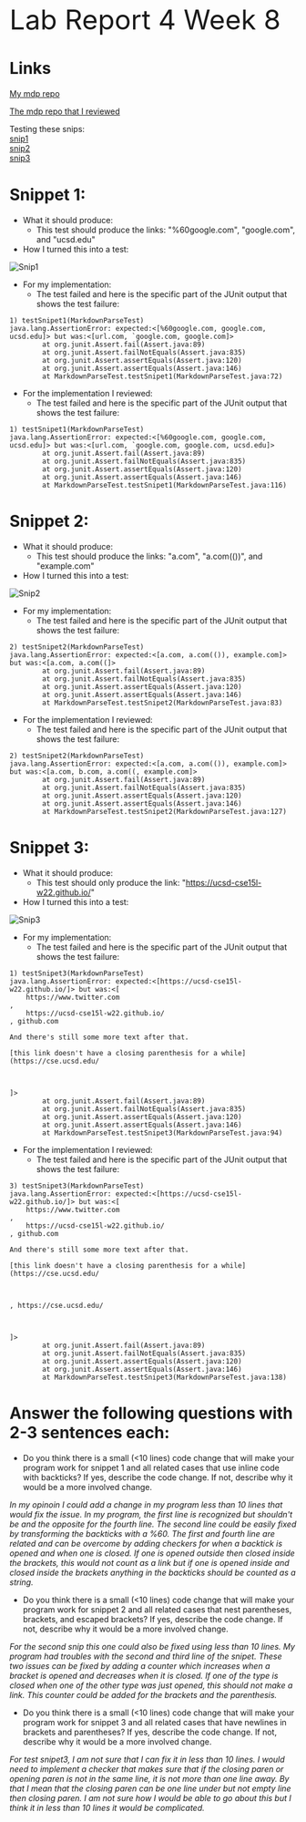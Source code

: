  <font size="12"> Lab Report 4 Week 8</font>

# Links
[My mdp repo](https://github.com/avVergnet/markdown-parse)

[The mdp repo that I reviewed](https://github.com/Stocktocon/markdown-parse)

Testing these snips:\
[snip1](snip1.md)\
[snip2](snip2.md)\
[snip3](snip3.md)


# Snippet 1:
* What it should produce:
  * This test should produce the links: "%60google.com", "google.com", and "ucsd.edu"
* How I turned this into a test:
  
![Snip1](snip1.PNG)

* For my implementation:
  * The test failed and here is the specific part of the JUnit output that shows the test failure:

```
1) testSnipet1(MarkdownParseTest)
java.lang.AssertionError: expected:<[%60google.com, google.com, ucsd.edu]> but was:<[url.com, `google.com, google.com]>
        at org.junit.Assert.fail(Assert.java:89)
        at org.junit.Assert.failNotEquals(Assert.java:835)
        at org.junit.Assert.assertEquals(Assert.java:120)
        at org.junit.Assert.assertEquals(Assert.java:146)
        at MarkdownParseTest.testSnipet1(MarkdownParseTest.java:72)
```

* For the implementation I reviewed:
  * The test failed and here is the specific part of the JUnit output that shows the test failure:

```
1) testSnipet1(MarkdownParseTest)
java.lang.AssertionError: expected:<[%60google.com, google.com, ucsd.edu]> but was:<[url.com, `google.com, google.com, ucsd.edu]>
        at org.junit.Assert.fail(Assert.java:89)
        at org.junit.Assert.failNotEquals(Assert.java:835)
        at org.junit.Assert.assertEquals(Assert.java:120)
        at org.junit.Assert.assertEquals(Assert.java:146)
        at MarkdownParseTest.testSnipet1(MarkdownParseTest.java:116)
```

# Snippet 2:
* What it should produce:
  * This test should produce the links: "a.com", "a.com(())", and "example.com"
* How I turned this into a test:
  
![Snip2](snip2.PNG)

* For my implementation:
  * The test failed and here is the specific part of the JUnit output that shows the test failure:

```
2) testSnipet2(MarkdownParseTest)
java.lang.AssertionError: expected:<[a.com, a.com(()), example.com]> but was:<[a.com, a.com((]>
        at org.junit.Assert.fail(Assert.java:89)
        at org.junit.Assert.failNotEquals(Assert.java:835)
        at org.junit.Assert.assertEquals(Assert.java:120)
        at org.junit.Assert.assertEquals(Assert.java:146)
        at MarkdownParseTest.testSnipet2(MarkdownParseTest.java:83)
```

* For the implementation I reviewed:
  * The test failed and here is the specific part of the JUnit output that shows the test failure:

```
2) testSnipet2(MarkdownParseTest)
java.lang.AssertionError: expected:<[a.com, a.com(()), example.com]> but was:<[a.com, b.com, a.com((, example.com]>
        at org.junit.Assert.fail(Assert.java:89)
        at org.junit.Assert.failNotEquals(Assert.java:835)
        at org.junit.Assert.assertEquals(Assert.java:120)
        at org.junit.Assert.assertEquals(Assert.java:146)
        at MarkdownParseTest.testSnipet2(MarkdownParseTest.java:127)
```

# Snippet 3:
* What it should produce:
  * This test should only produce the link: "https://ucsd-cse15l-w22.github.io/"
* How I turned this into a test:
  
![Snip3](snip3.1.PNG)

* For my implementation:
  * The test failed and here is the specific part of the JUnit output that shows the test failure:

```
1) testSnipet3(MarkdownParseTest)
java.lang.AssertionError: expected:<[https://ucsd-cse15l-w22.github.io/]> but was:<[
    https://www.twitter.com
, 
    https://ucsd-cse15l-w22.github.io/
, github.com

And there's still some more text after that.

[this link doesn't have a closing parenthesis for a while](https://cse.ucsd.edu/



]>
        at org.junit.Assert.fail(Assert.java:89)
        at org.junit.Assert.failNotEquals(Assert.java:835)
        at org.junit.Assert.assertEquals(Assert.java:120)
        at org.junit.Assert.assertEquals(Assert.java:146)
        at MarkdownParseTest.testSnipet3(MarkdownParseTest.java:94)
```

* For the implementation I reviewed:
  * The test failed and here is the specific part of the JUnit output that shows the test failure:

```
3) testSnipet3(MarkdownParseTest)
java.lang.AssertionError: expected:<[https://ucsd-cse15l-w22.github.io/]> but was:<[
    https://www.twitter.com
,
    https://ucsd-cse15l-w22.github.io/
, github.com

And there's still some more text after that.

[this link doesn't have a closing parenthesis for a while](https://cse.ucsd.edu/



, https://cse.ucsd.edu/



]>
        at org.junit.Assert.fail(Assert.java:89)
        at org.junit.Assert.failNotEquals(Assert.java:835)
        at org.junit.Assert.assertEquals(Assert.java:120)
        at org.junit.Assert.assertEquals(Assert.java:146)
        at MarkdownParseTest.testSnipet3(MarkdownParseTest.java:138)
```


# Answer the following questions with 2-3 sentences each:

* Do you think there is a small (<10 lines) code change that will make your program work for snippet 1 and all related cases that use inline code with backticks? If yes, describe the code change. If not, describe why it would be a more involved change.
        
_In my opinoin I could add a change in my program less than 10 lines that would fix the issue. In my program, the first line is recognized but shouldn't be and the opposite for the fourth line. The second line could be easily fixed by transforming the backticks with a %60. The first and fourth line are related and can be overcome by adding checkers for when a backtick is opened and when one is closed. If one is opened outside then closed inside the brackets, this would not count as a link but if one is opened inside and closed inside the brackets anything in the backticks should be counted as a string._

* Do you think there is a small (<10 lines) code change that will make your program work for snippet 2 and all related cases that nest parentheses, brackets, and escaped brackets? If yes, describe the code change. If not, describe why it would be a more involved change.

_For the second snip this one could also be fixed using less than 10 lines. My program had troubles with the second and third line of the snipet. These two issues can be fixed by adding a counter which increases when a bracket is opened and decreases when it is closed. If one of the type is closed when one of the other type was just opened, this should not make a link. This counter could be added for the brackets and the parenthesis._

* Do you think there is a small (<10 lines) code change that will make your program work for snippet 3 and all related cases that have newlines in brackets and parentheses? If yes, describe the code change. If not, describe why it would be a more involved change.

_For test snipet3, I am not sure that I can fix it in less than 10 lines. I would need to implement a checker that makes sure that if the closing paren or opening paren is not in the same line, it is not more than one line away. By that I mean that the closing paren can be one line under but not empty line then closing paren. I am not sure how I would be able to go about this but I think it in less than 10 lines it would be complicated._

